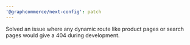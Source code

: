 ```yaml
---
'@graphcommerce/next-config': patch
---
```


Solved an issue where any dynamic route like product pages or search pages would give a 404 during development.
